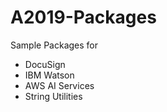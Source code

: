 # A2019-Packages
Sample Packages for <br>
 <ul>
  <li>DocuSign</li>
  <li>IBM Watson</li>
  <li>AWS AI Services </li>
  <li>String Utilities</li>
</ul> 
